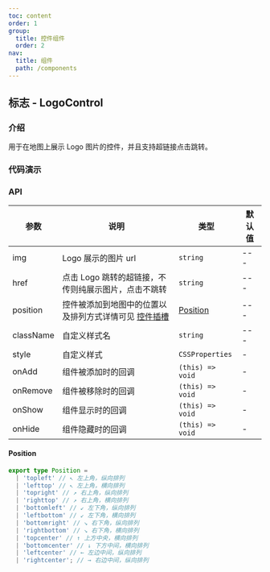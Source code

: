 ```yaml
---
toc: content
order: 1
group:
  title: 控件组件
  order: 2
nav:
  title: 组件
  path: /components
---
```


## 标志 - LogoControl

### 介绍

用于在地图上展示 Logo 图片的控件，并且支持超链接点击跳转。

### 代码演示

<code src="./demos/default.tsx" defaultShowCode compact></code>

### API

| 参数 | 说明 | 类型 | 默认值 |
| --- | --- | --- | --- |
| img | Logo 展示的图片 url | `string` | --- |
| href | 点击 Logo 跳转的超链接，不传则纯展示图片，点击不跳转 | `string` | --- |
| position | 控件被添加到地图中的位置以及排列方式详情可见 [控件插槽](https://l7.antv.antgroup.com/api/component/control/control#插槽) | [Position](#position) | --- |
| className | 自定义样式名 | `string` | --- |
| style | 自定义样式 | `CSSProperties` | - |
| onAdd | 组件被添加时的回调 | `(this) => void` | - |
| onRemove | 组件被移除时的回调 | `(this) => void` | - |
| onShow | 组件显示时的回调 | `(this) => void` | - |
| onHide | 组件隐藏时的回调 | `(this) => void` | - |

#### Position

```ts
export type Position =
  | 'topleft' // ↖ 左上角，纵向排列
  | 'lefttop' // ↖ 左上角，横向排列
  | 'topright' // ↗ 右上角，纵向排列
  | 'righttop' // ↗ 右上角，横向排列
  | 'bottomleft' // ↙ 左下角，纵向排列
  | 'leftbottom' // ↙ 左下角，横向排列
  | 'bottomright' // ↘ 右下角，纵向排列
  | 'rightbottom' // ↘ 右下角，横向排列
  | 'topcenter' // ↑ 上方中央，横向排列
  | 'bottomcenter' // ↓ 下方中间，横向排列
  | 'leftcenter' // ← 左边中间，纵向排列
  | 'rightcenter'; // → 右边中间，纵向排列
```
